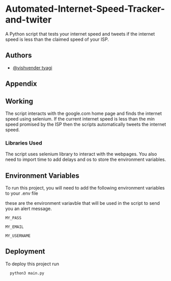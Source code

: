 
# Automated-Internet-Speed-Tracker-and-twiter
A Python script that tests your internet speed and tweets if the internet speed is less than the claimed speed of your ISP.



## Authors

- [@vishvender tyagi](https://www.github.com/vishvender25)


## Appendix

## Working
The script interacts with the google.com home page and finds the internet speed using selenium.
If the current internet speed is less than the min speed promised by the ISP then the scripts automatically tweets the internet speed.

### Libraries Used
The script uses selenium library to interact with the webpages.
You also need to import time to add delays and os to store the environment variables.


## Environment Variables

To run this project, you will need to add the following environment variables to your .env file

these are the environment variavble that will be used in the script to send you an alert message.     

`MY_PASS`   

`MY_EMAIL`

`MY_USERNAME`


## Deployment

To deploy this project run

```bash
  python3 main.py
```


